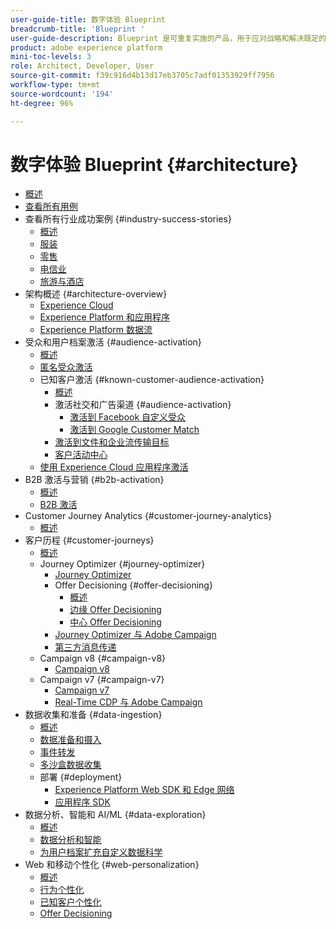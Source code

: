 ```yaml
---
user-guide-title: 数字体验 Blueprint
breadcrumb-title: 'Blueprint '
user-guide-description: Blueprint 是可重复实施的产品，用于应对战略和解决既定的业务问题，并包含架构图、技术注意事项和相关文档链接。
product: adobe experience platform
mini-toc-levels: 3
role: Architect, Developer, User
source-git-commit: f39c916d4b13d17eb3705c7adf01353929ff7956
workflow-type: tm+mt
source-wordcount: '194'
ht-degree: 96%

---
```



# 数字体验 Blueprint {#architecture}

+ [概述](/help/blueprints/overview.md)
+ [查看所有用例](/help/blueprints/use-cases.md)
+ 查看所有行业成功案例 {#industry-success-stories}
   + [概述](/help/blueprints/industry-success-stories/overview.md)
   + [服装](/help/blueprints/industry-success-stories/apparel.md)
   + [零售](/help/blueprints/industry-success-stories/retail.md)
   + [电信业](/help/blueprints/industry-success-stories/telecommunications.md)
   + [旅游与酒店](/help/blueprints/industry-success-stories/travel-hospitality.md)
+ 架构概述 {#architecture-overview}
   + [Experience Cloud](/help/blueprints/experience-platform/experience-cloud.md)
   + [Experience Platform 和应用程序](/help/blueprints/experience-platform/platform-applications.md)
   + [Experience Platform 数据流](/help/blueprints/experience-platform/platform-data-flow.md)
+ 受众和用户档案激活 {#audience-activation}
   + [概述](/help/blueprints/audience-activation/overview.md)
   + [匿名受众激活](/help/blueprints/audience-activation/anonymous.md)
   + 已知客户激活 {#known-customer-audience-activation}
      + [概述](/help/blueprints/audience-activation/known.md)
      + 激活社交和广告渠道 {#audience-activation}
         + [激活到 Facebook 自定义受众](/help/blueprints/audience-activation/destinations/facebook.md)
         + [激活到 Google Customer Match](/help/blueprints/audience-activation/destinations/gcm.md)
      + [激活到文件和企业流传输目标](/help/blueprints/audience-activation/enterprise-destinations.md)
      + [客户活动中心](/help/blueprints/audience-activation/customer-activity.md)
   + [使用 Experience Cloud 应用程序激活](/help/blueprints/audience-activation/platform-and-applications.md)
+ B2B 激活与营销 {#b2b-activation}
   + [概述](/help/blueprints/b2b/overview.md)
   + [B2B 激活](/help/blueprints/b2b/b2bactivation.md)
+ Customer Journey Analytics {#customer-journey-analytics}
   + [概述](/help/blueprints/customer-journey-analytics/overview.md)
+ 客户历程 {#customer-journeys}
   + [概述](/help/blueprints/customer-journeys/overview.md)
   + Journey Optimizer {#journey-optimizer}
      + [Journey Optimizer](/help/blueprints/customer-journeys/journey-optimizer.md)
      + Offer Decisioning {#offer-decisioning}
         + [概述](/help/blueprints/customer-journeys/offer_decisioning/offers-overview.md)
         + [边缘 Offer Decisioning](/help/blueprints/customer-journeys/offer_decisioning/offers-edge.md)
         + [中心 Offer Decisioning](/help/blueprints/customer-journeys/offer_decisioning/offers-hub.md)
      + [Journey Optimizer 与 Adobe Campaign](/help/blueprints/customer-journeys/ajo-and-campaign.md)
      + [第三方消息传递](/help/blueprints/customer-journeys/3rd-party-messaging.md)
   + Campaign v8 {#campaign-v8}
      + [Campaign v8](/help/blueprints/customer-journeys/campaign-v8.md)
   + Campaign v7 {#campaign-v7}
      + [Campaign v7](/help/blueprints/customer-journeys/campaign-v7.md)
      + [Real-Time CDP 与 Adobe Campaign](/help/blueprints/customer-journeys/rtcdp-and-campaign.md)
+ 数据收集和准备 {#data-ingestion}
   + [概述](/help/blueprints/data-ingestion/overview.md)
   + [数据准备和摄入](/help/blueprints/data-ingestion/ingestion.md)
   + [事件转发](/help/blueprints/data-ingestion/server-side-collection.md)
   + [多沙盒数据收集](/help/blueprints/data-ingestion/multi-sandbox-data-collection.md)
   + 部署 {#deployment}
      + [Experience Platform Web SDK 和 Edge 网络](/help/blueprints/data-ingestion/websdk.md)
      + [应用程序 SDK](/help/blueprints/data-ingestion/appsdk.md)
+ 数据分析、智能和 AI/ML {#data-exploration}
   + [概述](/help/blueprints/data-insights/overview.md)
   + [数据分析和智能](/help/blueprints/data-insights/analysis.md)
   + [为用户档案扩充自定义数据科学](/help/blueprints/data-insights/data-science.md)
+ Web 和移动个性化 {#web-personalization}
   + [概述](/help/blueprints/web-personalization/overview.md)
   + [行为个性化](/help/blueprints/web-personalization/behavioral.md)
   + [已知客户个性化](/help/blueprints/web-personalization/known-personalization.md)
   + [Offer Decisioning](/help/blueprints/web-personalization/offers-edge.md)